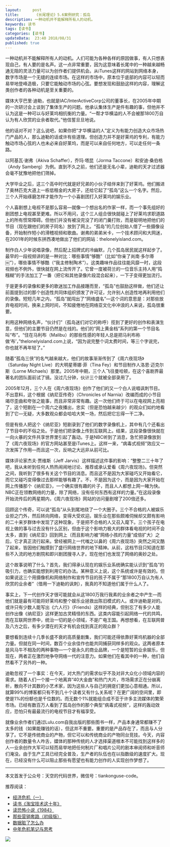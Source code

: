 ```yaml
---   
layout:     post  
title:       《长尾理论》5.6案例研究：孤岛 
description: 一种动机并不能解释所有人的动机。      
keywords: 读书 
tags: [读书]  
categories: [读书]  
updateData:  23:40 2018/08/31   
published: true   
---  
```



一种动机并不能解释所有人的动机。人们可能为各种各样的原因做事，有人只想表现自己，有人要的是名声。这一点非常重要，因为这意味着长尾中的一种越来越畅通无阻的灵活力量可以为创作者们提供机会。从iTunes这样的网站到网络本身，数字市场是一个无缝的连续市场。在这样的市场中，原本位于底部的内容可以轻而易举地登峰造极，只要它能触动市场的心弦。要想发现和鼓励这样的内容，理解这类创作者的各种动机是至关重要的。  


媒体大亨巴里·迪勒，也就是IAC/InterActiveCorp公司的董事长，在2005年中期的一次研讨会上谈到了集体生产的问题。他承认集体生产是件有趣的事，但他并不认为这是一种可以与好莱坞相抗衡的力量。“一帮才华横溢的人不会被那1800万自认为有人欣赏的业余者取代。”他信誓旦旦地说。  


他的话对不对？这么说吧，如果你把“才华横溢的人”定义为有能力创造大众市场热门产品的人，那么迪勒的话或许有些道理。但创造力并不是好莱坞的专利，有能力触动市场心弦的人也未必来自好莱坞，而是可以来自任何地方，可以走任何一条路。  


以阿基瓦·谢弗（Akiva Schaffer），乔玛·塔昆（Jorma Taccone）和安迪·桑伯格（Andy Samberg）为例。直到不久之前，他们还是无名小辈，迪勒的天才过滤器会毫不犹豫地把他们筛掉。  


大学毕业之后，这三个高中时代就是好兄弟的小伙子结伴来到了好莱坞。他们搬进了奥林匹克大道上一栋低租金的大房子，还给它起了“孤岛”这么一个名字。然后，三个人开始琢磨怎样才能作为一个小喜剧团打入好莱坞的娱乐业。  



个人喜剧想上电视不是那么容易—就像一个想出名的作家一样，而一个事先组好的剧团想上电视甚至更难。所以不用问，这个三人组合很快就碰上了好莱坞求职道路上的所有惯常障碍。但他们并没有被没完没了的闭门羹打败，而是聪明地把他们的节目（现在跟他们的房子同名）放到了网上。“孤岛”的几位创始人借了一些摄像设备，开始制作短小的滑稽视频和歌曲。谢弗的弟弟米卡，一个技术顾问和大网迷，在2001年的时候东拼西凑地做出了他们的网站：thelonelyisland.com。  


制作白人少年说唱录像，然后配上招牌式的冷幽默，几个孤岛居民就这样起步了。最早的一段视频讲的是一种对比：哪些事情“够酷”（比如“你亲了尚南·多尔蒂￼”），哪些事情不够酷（“我主修制陶术”）。这类趣味作品往往能风靡一时，这段视频也不例外，很快就在网上流传开了。它曾一度被荷兰的一位音乐主持人用“捣糨糊”的手法加工了一番（把它和其他录像片段混合起来），一下子变得更加流行。  


于是更多的录像和更多的歌迷加工作品接踵而至，“孤岛”也鼓励这样做，他们还让前面提到过的那个创造性共同体组织颁发了许可证，允许别人创造性地再利用他们的录像。短短几年之内，“孤岛”就闯出了“网络盛名”—这个词的意思是：对那些放弃电视时间，换来上网时间，不知疲倦地在网络亚文化中冲浪的人来说，孤岛很重要。  


利用这种网络名声，“伙计们”（孤岛迷们对它的称呼）揽到了更好的创作和表演生意，但他们的主要节目仍然是在线的。他们的“网上黄金档”系列的第一个节目名叫“布”。“住在马利布（Malibu）的那些性感的年轻人总是把马利布称做‘布’，”thelonelyisland.com上说，“因为说完整个词太费时间，等三个字说完，你也就不再年轻了。”  


随着“孤岛三侠”的名气越来越大，他们的故事渐渐传到了《周六夜现场》（Saturday Night Live）的大明星蒂娜·菲（Tina Fey）和节目制作人洛恩·迈克尔斯（Lorne Michaels）那里。2005年中期，三个人飞往曼哈顿，在这个喜剧界最著名的团队面前试了镜。没过几分钟，伙计三个就被全部录用了。  


2005年12月，三个人在《周六夜现场》创作了他们的又一个白人说唱讽刺节目。不出意料，这个根据《纳尼亚传奇》（Chronicles of Narnia）改编而成的小节目竭尽歪曲和夸张之能事，而且非常非常有趣。这一次他们终于可以在电视网上亮相了，这个短剧在一个周六之夜播出，忠实（但是恐怕越来越少）的观众们如约地看到了它—无疑，大多数观众都会哈哈大笑一场，然后把它忘得一干二净。  


但是有些人把这个《纳尼亚》短剧录到了他们的数字录像机上，其中有几个还看出了节目中的不俗之处。于是他们把录像上传到互联网上。结果，这段录像很快就在一向火暴的文件共享世界里引起了轰动。于是NBC听到了消息，急忙把录像放到了《周六夜现场》的官方网站甚至是iTunes上。这样一来，“病毒式视频”效应又一次发挥了作用—而且这一次，反响之大远非从前可比。  


媒体评论家杰夫·贾维斯（Jeff Jarvis）这样描述这件事的影响：“整整二三十年了吧，我从未听到任何人热热闹闹地讨论、推荐或承认爱看《周六夜现场》。但突然之间，我听到了很多有关这个节目的消息。而且这不是因为大家碰巧又开始看它，而它又碰巧变得像过去那样能够有趣了。不，不是因为这个，而是因为大家开始在网上传播那个《纳尼亚》，一个确实很有趣的片子，而且人人都想上网一睹为快。NBC正在领教网络的力量，除了网络，没有任何东西有这样的力量。”在这段录像开始流传后的两星期内，《周六夜现场》网站的访问量剧增了200倍还多。  


回顾这个传奇，可以说“孤岛”从头到尾地绕了一个大圈子。三个不合格的人被娱乐业拒之门外，然后转向网络，变得大受欢迎。娱乐业在那些颇难伺候却又颇有影响的二十来岁群体中发现了这种现象，于是把不合格的人又召入麾下。三个孩子在电视上做的事与过去没有什么区别，但由于这个影响力极大的群体看电视的时间不会太多，直到《纳尼亚》回到网上（而且影响力被“网络小孩的力量”成倍扩大）之后，它才真正流行起来。曾经被网上一代嗤之以鼻的《周六夜现场》突然之间又酷了起来，皆因他们触摸到了盛行网络世界的地下精神。从前，这档节目只知道在那些不入流的地方剧院和即兴剧团搜寻人才。现在他们也发现了网络的奥妙之处。  



这个故事说明了什么？首先，我们得承认现在的娱乐业系统确实能认识到“孤岛”的吸引力，也确实能想到利用它的办法。某种意义上说，这个系统或许是有效的。但如果说这三个用摄像机和网络制作和宣传节目的孩子不属于“那1800万自认为有人欣赏的业余者”（借用一下迪勒的讽刺），我真的不知道他们属于什么人了。  


事实上，下一代创作天才很可能就会从这1800万我行我素的业余者之中产生—而他们就是最有可能将好莱坞和整个娱乐业拯救出陈旧模式的人。或许迪勒是对的。或许只有少数人能写出《六人行》（Friends）这样的经典，但别忘了有多少人能创作出像《纳尼亚》这样更加古灵精怪的东西。这类内容能引起网络一代的共鸣，而在互联网世界中，统治一切的是小领域，不是广电王国。再想想看，在互联网普及八方之后，有多少潜在的天才有机会找到真正的观众群？  



要想看到连续十几季长盛不衰的高质量剧集，我们可能还得依靠好莱坞机器的全部力量。但就在同一时间，数百个业余佳作也能共同捕获同样多的观众。这两者原本是风马牛不相及的两种事物—一个是永久的商业品牌，一个是短暂的业余娱乐，但现在，两者正在激烈地争夺网络一代的注意力。如果他们在看其中的一种，他们自然看不了另外的一种。  


迪勒忽视了一个事实：在今天，对大热门的需求似乎不及对非大众化小领域内容的需求。随着人们一个接一个地离弃“40大金曲”和热门大片，市场需求正在分崩离析，散向不计其数的小艺术家，因为这些人与自己的拥趸们更加心意相通。所以，就算99%的博客都只有不到几十个读者又有什么关系呢？在更广阔的空间里，即使是1%的份额也是千位数的。而无数个1%就能组合成不亚于许多主流媒体的繁荣市场。已经有数百万人看到了孤岛创作的那个典型“病毒式视频”，这样的轰动效应，恐怕只有最最流行的电视节目才有福享受。  


就像业余作者们通过Lulu.com自我出版的那些图书一样，产品本身通常都赚不了太多的钱（如果能赚钱的话），但这并不重要。重要的是产品存在了，而且与人分享了。它不是传统商业的产物，但它可以和传统商业的产物同台竞技。今天，内容创作者的数量令人咋舌，媒体的那种传统的人才选择渠道根本不可能找到这样多的人—业余创作大军可以轻而易举地把任何制片厂和唱片公司的剧本审阅师和听音师们淹没。由于生产工具已经完全普及，生产者的队伍也在以指数级的速度扩大。现在，已经没有什么可以阻止那些有愿望也有能力创作的人实现创作梦想了。  








---


本文首发于公众号：天空的代码世界，微信号：tiankonguse-code。  


推荐阅读：  


* [经济危机（一）](https://mp.weixin.qq.com/s/hxO7oR8cLljSClYS-yE6pw)   
* [读书《淘宝技术这十年》](https://mp.weixin.qq.com/s/IeOQGh22U_1TPrf6sYYTkQ)   
* [读恐怖小说《1984》](https://mp.weixin.qq.com/s/q7HL5o_R5cqJc0b9Ll7EMw)    
* [那些营销套路（初级版）](https://mp.weixin.qq.com/s/xdvqZo9ll6kaL66Cdx)   
* [数据脏了怎么办](https://mp.weixin.qq.com/s/Blw4yxmIsE51dzzbNcfFbg)    
* [中年危机笔记与思考](https://mp.weixin.qq.com/s/dFzDtZS0JN6hhpc1DF-e_g)     



![](//res.tiankonguse.com/images/tiankonguse-support.png) 




